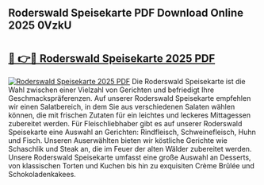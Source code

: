 ## Roderswald Speisekarte PDF Download Online 2025 0VzkU

# <h2><a href="http://gcchukh.nevu.top/?p=Roderswald+Speisekarte">🔗 👉🔴 Roderswald Speisekarte 2025 PDF</a></h2>

[![Roderswald Speisekarte 2025 PDF](https://i.imgur.com/dBaPXMq.png)](http://gcchukh.nevu.top/?p=Roderswald+Speisekarte)
Die Roderswald Speisekarte ist die Wahl zwischen einer Vielzahl von Gerichten und befriedigt Ihre Geschmackspräferenzen. Auf unserer Roderswald Speisekarte empfehlen wir einen Salatbereich, in dem Sie aus verschiedenen Salaten wählen können, die mit frischen Zutaten für ein leichtes und leckeres Mittagessen zubereitet werden. Für Fleischliebhaber gibt es auf unserer Roderswald Speisekarte eine Auswahl an Gerichten: Rindfleisch, Schweinefleisch, Huhn und Fisch. Unseren Auserwählten bieten wir köstliche Gerichte wie Schaschlik und Steak an, die im Feuer der alten Wälder zubereitet werden. Unsere Roderswald Speisekarte umfasst eine große Auswahl an Desserts, von klassischen Torten und Kuchen bis hin zu exquisiten Crème Brûlée und Schokoladenkakees.
